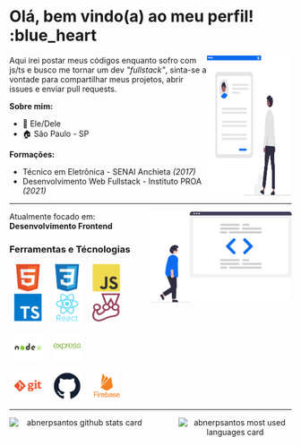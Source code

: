 # Olá, bem vindo(a) ao meu perfil! :blue_heart

<img src="./assets/cv.svg" align="right" width="30%" height="250">

Aqui irei postar meus códigos enquanto sofro com js/ts e busco me tornar um dev *"fullstack"*, sinta-se a vontade para compartilhar meus projetos, abrir issues e enviar pull requests.

**Sobre mim:**

- :man: Ele/Dele
- :house: São Paulo - SP

**Formações:**

- Técnico em Eletrônica - SENAI Anchieta *(2017)*
- Desenvolvimento Web Fullstack - Instituto PROA *(2021)*

---

<img src="./assets/code.svg" align="right" width="250">

Atualmente focado em: **Desenvolvimento Frontend**

### Ferramentas e Técnologias

<div>
    <img src="/assets/techSvg/html5.svg" title="HTML5" width="50" hspace="8"/>
    <img src="/assets/techSvg/css3.svg" title="CSS3"width="50" hspace="8"/>
    <img src="/assets/techSvg/javascript.svg" title="Javascript"width="50" hspace="8"/>
    <img src="/assets/techSvg/typescript.svg" title="Typescript" width="50" hspace="8"/>
    <img src="/assets/techSvg/react.svg" title="React" width="50" hspace="8"/>
    <img src="/assets/techSvg/jest.svg" title="Jest" width="50" hspace="8"/>
</div>
<br>
<div>
    <img src="/assets/techSvg/node.svg" title="NodeJS" width="50" hspace="8"/>
    <img src="/assets/techSvg/express.svg" title="ExpressJS" width="50" hspace="8"/>
</div>
<br>
<div>
    <img src="/assets/techSvg/git.svg" title="GIT" width="50" hspace="8"/>
    <img src="/assets/techSvg/github.svg" title="GitHub" width="50" hspace="8"/>
    <img src="/assets/techSvg/firebase.svg" title="Firebase" width="50" hspace="8"/>
</div>

---

<div align="center">
    <img  align="left" width="50%" height="300" src="https://github-readme-stats.vercel.app/api?username=abnerpsantos&show_icons=true&theme=transparent&rank_icon=github" alt="abnerpsantos github stats card" />
    <img align="right" width="40%" height="300" src="https://github-readme-stats.vercel.app/api/top-langs/?username=abnerpsantos&show_icons=true&theme=transparent&layout=donut" alt="abnerpsantos most used languages card" />
</div>
